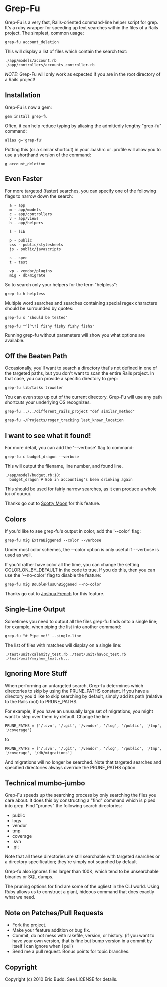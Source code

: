 Grep-Fu
=======

Grep-Fu is a very fast, Rails-oriented command-line helper script for grep.  It's a ruby wrapper for speeding up text searches within the files of a Rails project.  The simplest, common usage:

    grep-fu account_deletion

This will display a list of files which contain the search text:

    ./app/models/account.rb
    ./app/controllers/accounts_controller.rb

*NOTE:* Grep-Fu will only work as expected if you are in the root directory of a Rails project!

Installation
------------

Grep-Fu is now a gem:

    gem install grep-fu

Often, it can help reduce typing by aliasing the admittedly lengthy "grep-fu" command:

    alias g='grep-fu'

Putting this (or a similar shortcut) in your .bashrc or .profile will allow you to use a shorthand version of the command:

    g account_deletion

Even Faster
-----------

For more targeted (faster) searches, you can specify one of the following flags to narrow down the search:

      a - app
      m - app/models
      c - app/controllers
      v - app/views
      h - app/helpers

      l - lib

      p - public
      css - public/stylesheets
      js - public/javascripts

      s - spec
      t - test

      vp - vendor/plugins
      mig - db/migrate

So to search only your helpers for the term "helpless":

    grep-fu h helpless

Multiple word searches and searches containing special regex characters should be surrounded by quotes:

    grep-fu s "should be tested"

    grep-fu "^[^\?] fishy fishy fishy fish$"

Running grep-fu without parameters will show you what options are available.

Off the Beaten Path
----------------------------

Occasionally, you'll want to search a directory that's not defined in one of the targeted paths, but you don't want to scan the entire Rails project.  In that case, you can provide a specific directory to grep:

    grep-fu lib/tasks troweler

You can even step up out of the current directory.  Grep-Fu will use any path shortcuts your underlying OS recognizes.

    grep-fu ../../different_rails_project "def similar_method"

    grep-fu ~/Projects/roger_tracking last_known_location

I want to see what it found!
----------------------------

For more detail, you can add the '--verbose' flag to command:

    grep-fu c budget_dragon --verbose

This will output the filename, line number, and found line.

    ./app/model/budget.rb:18:
      budget_dragon # Bob in accounting's been drinking again

This should be used for fairly narrow searches, as it can produce a whole lot of output.

Thanks go out to [Scotty Moon](http://github.com/scottymoon) for this feature.

Colors
------

If you'd like to see grep-fu's output in color, add the '--color' flag:

    grep-fu mig ExtraBiggened --color --verbose

Under most color schemes, the --color option is only useful if --verbose is used as well.

If you'd rather have color all the time, you can change the setting COLOR_ON_BY_DEFAULT in the code to true.  If you do this, then you can use the '--no-color' flag to disable the feature:

    grep-fu mig DoublePlusUnBiggened --no-color

Thanks go out to [Joshua French](http://github.com/osake) for this feature.

Single-Line Output
------------------

Sometimes you need to output all the files grep-fu finds onto a single line; for example, when piping the list into another command:

    grep-fu "# Pipe me!" --single-line

The list of files with matches will display on a single line:

    ./test/unit/calamity_test.rb ./test/unit/havoc_test.rb ./test/unit/mayhem_test.rb...

Ignoring More Stuff
---------------------

When performing an untargeted search, Grep-fu determines which directories to skip by using the PRUNE_PATHS constant.  If you have a directory you'd like to skip searching by default, simply add its path (relative to the Rails root) to PRUNE_PATHS.

For example, if you have an unusually large set of migrations, you might want to step over them by default.  Change the line

    PRUNE_PATHS = ['/.svn', '/.git', '/vendor', '/log', '/public', '/tmp', '/coverage']

to

    PRUNE_PATHS = ['/.svn', '/.git', '/vendor', '/log', '/public', '/tmp', '/coverage', '/db/migrations']

And migrations will no longer be searched.  Note that targeted searches and specified directories always override the PRUNE_PATHS option.

Technical mumbo-jumbo
---------------------

Grep-Fu speeds up the searching process by only searching the files you care about.  It does this by constructing a "find" command which is piped into grep.  Find "prunes" the following search directories:

 * public
 * logs
 * vendor
 * tmp
 * coverage
 * .svn
 * .git

Note that all these directories are still searchable with targeted searches or a directory specification; they're simply not searched by default

Grep-fu also ignores files larger than 100K, which tend to be unsearchable binaries or SQL dumps.

The pruning options for find are some of the ugliest in the CLI world.  Using Ruby allows us to construct a giant, hideous command that does exactly what we need.

Note on Patches/Pull Requests
-----------------------------

* Fork the project.
* Make your feature addition or bug fix.
* Commit, do not mess with rakefile, version, or history.
  (if you want to have your own version, that is fine but bump version in a commit by itself I can ignore when I pull)
* Send me a pull request. Bonus points for topic branches.

Copyright
---------

Copyright (c) 2010 Eric Budd. See LICENSE for details.
